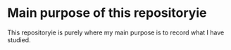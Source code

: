 # Main purpose of this repositoryie
This repositoryie is purely where my main purpose is to record what I have studied.
